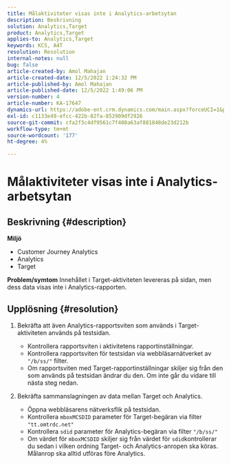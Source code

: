 ```yaml
---
title: Målaktiviteter visas inte i Analytics-arbetsytan
description: Beskrivning
solution: Analytics,Target
product: Analytics,Target
applies-to: Analytics,Target
keywords: KCS, A4T
resolution: Resolution
internal-notes: null
bug: false
article-created-by: Amol Mahajan
article-created-date: 12/5/2022 1:24:32 PM
article-published-by: Amol Mahajan
article-published-date: 12/5/2022 1:49:06 PM
version-number: 4
article-number: KA-17647
dynamics-url: https://adobe-ent.crm.dynamics.com/main.aspx?forceUCI=1&pagetype=entityrecord&etn=knowledgearticle&id=85246e21-a074-ed11-81ab-6045bd0061cb
exl-id: c1133e49-efcc-422b-82fa-852909df2926
source-git-commit: cfa2f3c4df9561c7f408a63af881848de23d212b
workflow-type: tm+mt
source-wordcount: '177'
ht-degree: 4%

---
```


# Målaktiviteter visas inte i Analytics-arbetsytan

## Beskrivning {#description}

<b>Miljö</b>
- Customer Journey Analytics
- Analytics 
- Target



<b>Problem/symtom</b>
Innehållet i Target-aktiviteten levereras på sidan, men dess data visas inte i Analytics-rapporten.


## Upplösning {#resolution}


1. Bekräfta att även Analytics-rapportsviten som används i Target-aktiviteten används på testsidan.

   - Kontrollera rapportsviten i aktivitetens rapportinställningar.
   - Kontrollera rapportsviten för testsidan via webbläsarnätverket av `"/b/ss/"` filter.
   - Om rapportsviten med Target-rapportinställningar skiljer sig från den som används på testsidan ändrar du den. Om inte går du vidare till nästa steg nedan.
2. Bekräfta sammanslagningen av data mellan Target och Analytics.

   - Öppna webbläsarens nätverksflik på testsidan.
   - Kontrollera `mboxMCSDID` parameter för Target-begäran via filter `"tt.omtrdc.net"`
   - Kontrollera `sdid` parameter för Analytics-begäran via filter `"/b/ss/"`
   - Om värdet för `mboxMCSDID` skiljer sig från värdet för `sdid`kontrollerar du sedan i vilken ordning Target- och Analytics-anropen ska köras. Målanrop ska alltid utföras före Analytics.
